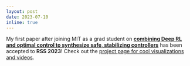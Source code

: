 ```yaml
---
layout: post
date: 2023-07-10
inline: true
---
```


My first paper after joining MIT as a grad student on <strong>[combining Deep RL and optimal control to synthesize safe, stabilizing controllers](https://www.roboticsproceedings.org/rss19/p085.html)</strong>
    has been accepted to **RSS 2023**! Check out the [project page for cool visualizations and videos](https://mit-realm.github.io/efppo).
